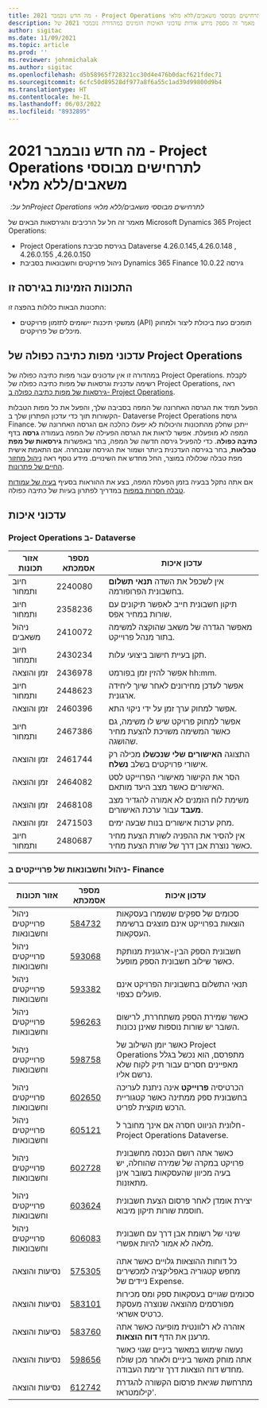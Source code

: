 ```yaml
---
title: מה חדש נובמבר 2021 - Project Operations לתרחישים מבוססי משאבים/ללא מלאי
description: מאמר זה מספק מידע אודות עדכוני האיכות הזמינים במהדורת נובמבר 2021 של Project Operations עבור תרחישים מבוססי-משאב/לא במלאי.
author: sigitac
ms.date: 11/09/2021
ms.topic: article
ms.prod: ''
ms.reviewer: johnmichalak
ms.author: sigitac
ms.openlocfilehash: d5b58965f728321cc30d4e476b0dacf621fdec71
ms.sourcegitcommit: 6cfc50d89528df977a8f6a55c1ad39d99800d9b4
ms.translationtype: HT
ms.contentlocale: he-IL
ms.lasthandoff: 06/03/2022
ms.locfileid: "8932895"
---
```

# <a name="whats-new-november-2021---project-operations-for-resourcenon-stocked-based-scenarios"></a>מה חדש נובמבר 2021 - Project Operations לתרחישים מבוססי משאבים/ללא מלאי

*חל על: ‏Project Operations לתרחישים מבוססי משאבים/ללא מלאי*

מאמר זה חל על הרכיבים והגירסאות הבאים של Microsoft Dynamics 365 Project Operations:

- Project Operations בגירסת סביבת Dataverse 4.26.0.145‏, 4.26.0.148, 4.26.0.150, 4.26.0.155
- ניהול פרויקטים וחשבונאות בסביבת Dynamics 365 Finance גירסה 10.0.22

## <a name="features-included-in-this-release"></a>התכונות הזמינות בגירסה זו

התכונות הבאות כלולות בהפצה זו:

- ממשקי תיכנות יישומים לתזמון פרויקטים (API) תומכים כעת ביכולת ליצור ולמחוק מיכלים של פרויקטים.

## <a name="project-operations-dual-write-maps-updates"></a>עדכוני מפות כתיבה כפולה של Project Operations

במהדורה זו אין עדכונים עבור מפות כתיבה כפולה של Project Operations. לקבלת רשימה עדכנית וגרסאות של מפות כתיבה כפולה של Project Operations, ראה [גירסאות של מפות כתיבה כפולה ב- Project Operations](/dynamics365/project-operations/environment/resource-dual-write-maps).

הפעל תמיד את הגרסה האחרונה של המפה בסביבה שלך, והפעל את כל מפות הטבלות הקשורות תוך כדי עדכון הפתרון שלך ב- Dataverse Project Operations גרסת Finance. ייתכן שחלק מהתכונות והיכולות לא יפעלו כהלכה אם הגרסה האחרונה של המפה לא מופעלת. אפשר לראות את הגרסה הפעילה של המפה בעמודה **גרסה** בדף **כתיבה כפולה**. כדי להפעיל גירסה חדשה של המפה, בחר באפשרות **גירסאות של מפת טבלאות**, בחר בגירסה העדכנית ביותר ושמור את הגירסה שנבחרה. אם התאמת אישית מפת טבלה שכלולה במוצר, החל מחדש את השינויים. מידע נוסף ראה [ניהול מחזור החיים של פתרונות](/dynamics365/fin-ops-core/dev-itpro/data-entities/dual-write/app-lifecycle-management).

אם אתה נתקל בבעיה בזמן הפעלת המפה, בצע את ההוראות בסעיף [בעיה של עמודות טבלה חסרות במפות](/dynamics365/fin-ops-core/dev-itpro/data-entities/dual-write/dual-write-troubleshooting-finops-upgrades#missing-table-columns-issue-on-maps) במדריך לפתרון בעיות של כתיבה כפולה.

## <a name="quality-updates"></a>עדכוני איכות

### <a name="project-operations-in-dataverse"></a>Project Operations ב- Dataverse

| אזור תכונות | מספר אסמכתא | עדכון איכות |
| --- | --- | --- |
| חיוב ותמחור | 2240080 | אין לשכפל את השדה **תנאי תשלום** בחשבונית הפרופורמה. |
| חיוב ותמחור | 2358236 | תיקון חשבונית חייב לאפשר תיקונים עם שורות במחיר אפס. |
| ניהול משאבים | 2410072 | מאפשר הגדרה של משאב‬ שהוקצה למשימה בתור מנהל פרוייקט. |
| חיוב ותמחור | 2430234 | תקן בעיית חישוב ביצועי עלות. |
| זמן והוצאה | 2436978 | אפשר להזין זמן בפורמט hh:mm. |
| חיוב ותמחור | 2448623 | אפשר לעדכן מחירונים לאחר שיוך ליחידה ארגונית. |
| זמן והוצאה | 2460396 | אפשר למחוק ערך זמן על ידי ניקוי התא. |
| חיוב ותמחור | 2467386 | אפשר למחוק פרויקט שיש לו משימה, גם כאשר המשימה משויכת להצעת מחיר שהושגה. |
| זמן והוצאה | 2461744 | התצוגה **‏‫האישורים שלי שנכשלו‬** מכילה רק אישורי פרויקטים בשלב **נשלח**. |
| זמן והוצאה | 2464082 | הסר את הקישור מאישורי הפרוייקט לסט האישורים כאשר מצב היעד מותאם. |
| זמן והוצאה | 2468108 | משימת לוח הזמנים לא אמורה להגדיר מצב **מעבד** עבור ערכת האישורים. |
| זמן והוצאה | 2471503 | מחק ערכות אישורים בנות שבעה ימים. |
| חיוב ותמחור | 2480687 | אין להסיר את ההפניה לשורת הצעת מחיר כאשר נוצרת אבן דרך של שורת הצעת מחיר. |

### <a name="project-management-and-accounting-in-finance"></a>ניהול וחשבונאות של פרוייקטים ב- Finance

| אזור תכונות | מספר אסמכתא | עדכון איכות |
| --- | --- | --- |
| ניהול פרוייקטים וחשבונאות | [584732](https://fix.lcs.dynamics.com/Issue/Details/?bugId=584732) | סכומים של ספקים שנשמרו בעסקאות הוצאות בפרוייקט אינם מוצגים ברשימת העסקאות. |
| ניהול פרוייקטים וחשבונאות | [593068](https://fix.lcs.dynamics.com/Issue/Details/?bugId=593068) | חשבונית הספק הבין-ארגונית מנותקת כאשר שילוב חשבונית הספק מופעל. |
| ניהול פרוייקטים וחשבונאות | [593382](https://fix.lcs.dynamics.com/Issue/Details/?bugId=593382) | תנאי התשלום בחשבוניות הפרויקט אינם פועלים כצפוי. |
| ניהול פרוייקטים וחשבונאות | [596263](https://fix.lcs.dynamics.com/Issue/Details/?bugId=596263) | כאשר שמירת הספק משתחררת, לרישום השובר יש שורות נוספות שאינן נכונות. |
| ניהול פרוייקטים וחשבונאות | [598758](https://fix.lcs.dynamics.com/Issue/Details/?bugId=598758) | כאשר יומן השילוב של Project Operations מתפרסם, הוא נכשל בגלל מאפיינים חסרים עבור תיק לקוח שלא נרשם אליו. |
| ניהול פרוייקטים וחשבונאות | [602650](https://fix.lcs.dynamics.com/Issue/Details/?bugId=602650) | הכרטיסיה **פּרוייקט** אינה ניתנת לעריכה בחשבונית ספק ממתינה כאשר קטגוריית הרכש מוקצית לפריט. |
| ניהול פרוייקטים וחשבונאות | [605121](https://fix.lcs.dynamics.com/Issue/Details/?bugId=605121) | חלונית הניווט חסרה אם אינך מחובר ל- Project Operations Dataverse. |
| ניהול פרוייקטים וחשבונאות | [602728](https://fix.lcs.dynamics.com/Issue/Details/?bugId=602728) | כאשר אתה רושם הכנסה מחשבונית פרויקט במקרה של שמירה שהוחלה, יש בעיה מכיוון שהעסקאות בשובר אינן מתאזנות. |
| ניהול פרוייקטים וחשבונאות | [603624](https://fix.lcs.dynamics.com/Issue/Details/?bugId=603624) | יצירת אומדן לאחר פרסום הצעת חשבונית חוסמת שורות תיקון מיבוא. |
| ניהול פרוייקטים וחשבונאות | [606083](https://fix.lcs.dynamics.com/Issue/Details/?bugId=606083) | שינוי של רשומת אבן דרך עם חשבונית מלאה לא אמור להיות אפשרי. |
| נסיעות והוצאה | [575305](https://fix.lcs.dynamics.com/Issue/Details/?bugId=575305) | כל דוחות ההוצאות גלויים כאשר אתה מחפש קטגוריה באפליקציה למכשירים ניידים של Expense. |
| נסיעות והוצאה | [583101](https://fix.lcs.dynamics.com/Issue/Details/?bugId=583101) | סכומים שגויים בעסקאות ספק ומס מכירות מפורסמים מהוצאה שנוצרה מעסקת כרטיס אשראי. |
| נסיעות והוצאה | [583760](https://fix.lcs.dynamics.com/Issue/Details/?bugId=583760) | אזהרה לא רלוונטית מופיעה כאשר אתה מרענן את הדף **דוח הוצאות**. |
| נסיעות והוצאה | [598656](https://fix.lcs.dynamics.com/Issue/Details/?bugId=598656) | נעשה שימוש במאשר ביניים שגוי כאשר אתה מוחק מאשר ביניים ולאחר מכן שולח מחדש דוח הוצאות דרך זרימת העבודה. |
| נסיעות והוצאה | [612742](https://fix.lcs.dynamics.com/Issue/Details/?bugId=612742) | מתרחשת שגיאת פרסום הקשורה להגדרת קילומטראז'. |
